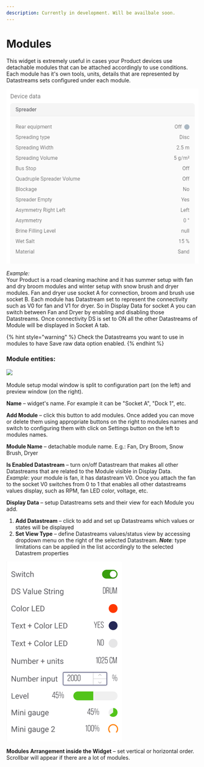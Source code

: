 ```yaml
---
description: Currently in development. Will be availbale soon.
---
```


# Modules

This widget is extremely useful in cases your Product devices use detachable modules that can be attached accordingly to use conditions.  
Each module has it's own tools, units, details that are represented by Datastreams sets configured under each module.

![](../../../../.gitbook/assets/module.png)

_Example:_   
Your Product is a road cleaning machine and it has summer setup with fan and dry broom modules and winter setup with snow brush and dryer modules. Fan and dryer use socket A for connection, broom and brush use socket B. Each module has Datastream set to represent the connectivity such as V0 for fan and V1 for dryer. So in Display Data for socket A you can switch between Fan and Dryer by enabling and disabling those Datastreams. Once connectivity DS is set to ON all the other Datastreams of Module will be displayed in Socket A tab. 

{% hint style="warning" %}
Check the Datastreams you want to use in modules to have Save raw data option enabled.
{% endhint %}

### Module entities:

![](../../../../.gitbook/assets/cpt2104051210-1143x899.gif)

Module setup modal window is split to configuration part \(on the left\) and preview window \(on the right\).

**Name** – widget's name. For example it can be "Socket A", "Dock 1", etc.

**Add Module** – click this button to add modules. Once added you can move or delete them using appropriate buttons on the right to modules names and switch to configuring them with click on Settings button on the left to modules names.

**Module Name** – detachable module name. E.g.: Fan, Dry Broom, Snow Brush, Dryer

**Is Enabled Datastream** – turn on/off Datastream that makes all other Datastreams that are related to the Module visible in Display Data.   
_Example_: your module is fan, it has datastream V0. Once you attach the fan to the socket V0 switches from 0 to 1 that enables all other datastreams values display, such as RPM, fan LED color, voltage, etc. 

**Display Data** – setup Datastreams sets and their view for each Module you add.

1. **Add Datastream** – click to add and set up Datastreams which values or states will be displayed
2. **Set View Type** – define Datastreams values/status view by accessing dropdown menu on the right of the selected Datastream. _**Note**:_ type limitations can be applied in the list accordingly to the selected Datastrem properties

![](../../../../.gitbook/assets/module_view_types.png)

**Modules Arrangement inside the Widget** – set vertical or horizontal order. Scrollbar will appear if there are a lot of modules.

 

